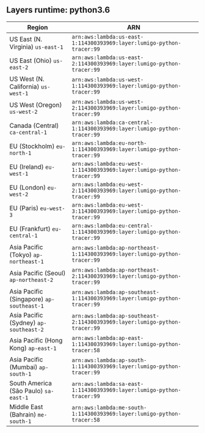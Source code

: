 Layers runtime: python3.6
----
| Region | ARN |
| --- | --- |
|US East (N. Virginia)  `us-east-1`|`arn:aws:lambda:us-east-1:114300393969:layer:lumigo-python-tracer:99`|
|US East (Ohio)  `us-east-2`|`arn:aws:lambda:us-east-2:114300393969:layer:lumigo-python-tracer:99`|
|US West (N. California)  `us-west-1`|`arn:aws:lambda:us-west-1:114300393969:layer:lumigo-python-tracer:99`|
|US West (Oregon)  `us-west-2`|`arn:aws:lambda:us-west-2:114300393969:layer:lumigo-python-tracer:99`|
|Canada (Central)  `ca-central-1`|`arn:aws:lambda:ca-central-1:114300393969:layer:lumigo-python-tracer:99`|
|EU (Stockholm)  `eu-north-1`|`arn:aws:lambda:eu-north-1:114300393969:layer:lumigo-python-tracer:99`|
|EU (Ireland)  `eu-west-1`|`arn:aws:lambda:eu-west-1:114300393969:layer:lumigo-python-tracer:99`|
|EU (London)  `eu-west-2`|`arn:aws:lambda:eu-west-2:114300393969:layer:lumigo-python-tracer:99`|
|EU (Paris)  `eu-west-3`|`arn:aws:lambda:eu-west-3:114300393969:layer:lumigo-python-tracer:99`|
|EU (Frankfurt)  `eu-central-1`|`arn:aws:lambda:eu-central-1:114300393969:layer:lumigo-python-tracer:99`|
|Asia Pacific (Tokyo)  `ap-northeast-1`|`arn:aws:lambda:ap-northeast-1:114300393969:layer:lumigo-python-tracer:99`|
|Asia Pacific (Seoul)  `ap-northeast-2`|`arn:aws:lambda:ap-northeast-2:114300393969:layer:lumigo-python-tracer:99`|
|Asia Pacific (Singapore)  `ap-southeast-1`|`arn:aws:lambda:ap-southeast-1:114300393969:layer:lumigo-python-tracer:99`|
|Asia Pacific (Sydney)  `ap-southeast-2`|`arn:aws:lambda:ap-southeast-2:114300393969:layer:lumigo-python-tracer:99`|
|Asia Pacific (Hong Kong)  `ap-east-1`|`arn:aws:lambda:ap-east-1:114300393969:layer:lumigo-python-tracer:58`|
|Asia Pacific (Mumbai)  `ap-south-1`|`arn:aws:lambda:ap-south-1:114300393969:layer:lumigo-python-tracer:99`|
|South America (São Paulo)  `sa-east-1`|`arn:aws:lambda:sa-east-1:114300393969:layer:lumigo-python-tracer:99`|
|Middle East (Bahrain)  `me-south-1`|`arn:aws:lambda:me-south-1:114300393969:layer:lumigo-python-tracer:58`|
